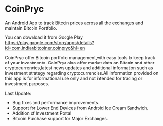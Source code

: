 # CoinPryc

An Android App to track Bitcoin prices across all the exchanges and maintain Bitcoin Portfolio.

You can download it from Google Play https://play.google.com/store/apps/details?id=com.indianbitcoiner.coinpryc&hl=en

CoinPryc offer Bitcoin portfolio management,with easy tools to keep track of your investments. CoinPryc also offer market data on Bitcoin and other cryptocurrencies,latest news updates and additional information such as investment strategy regarding cryptocurrencies.All information provided on this app is for informational use only and not intended for trading or investment purposes.

Last Update:
- Bug fixes and performance improvements.
- Support for Lower End Devices from Android Ice Cream Sandwich.
- Addition of Investment Portal
- Bitcoin Purchase support for Major Exchanges.


